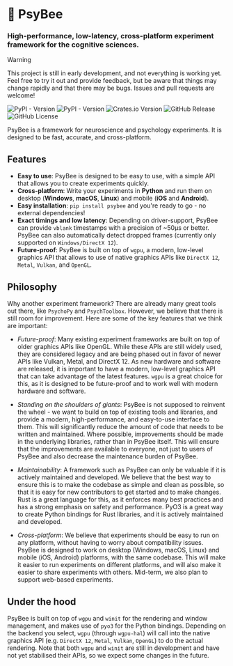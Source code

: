 # :honeybee: PsyBee

### High-performance, low-latency, cross-platform experiment framework for the cognitive sciences.

> [!WARNING]
> This project is still in early development, and not everything is working yet. Feel free to try it out and provide feedback, but be aware that things may change rapidly and that there may be bugs. Issues and pull requests are welcome!

![PyPI - Version](https://img.shields.io/pypi/v/psybee?style=flat-square&logo=python&logoColor=%23FFFFFF&label=PyPi&labelColor=%23292929&color=%23016DAD) ![PyPI - Version](https://img.shields.io/pypi/v/psybee-py?style=flat-square&logo=anaconda&logoColor=%23FFFFFF&label=Conda&labelColor=%23292929&color=%23016DAD) ![Crates.io Version](https://img.shields.io/crates/v/psybee?style=flat-square&logo=rust&label=Crates.io&labelColor=%23292929&color=%23E43716) ![GitHub Release](https://img.shields.io/github/v/release/marcpabst/psybee?include_prereleases&style=flat-square&logo=github&logoColor=white&label=Release&labelColor=%233292929&color=%23e3e3e3) ![GitHub License](https://img.shields.io/github/license/marcpabst/psybee?style=flat-square&label=License%20&labelColor=%23292929&color=brightgreen)

PsyBee is a framework for neuroscience and psychology experiments. It is designed to be fast, accurate, and cross-platform.

## Features

- **Easy to use**: PsyBee is designed to be easy to use, with a simple API that allows you to create experiments quickly.
- **Cross-platform**: Write your experiments in **Python** and run them on desktop (**Windows**, **macOS**, **Linux**) and mobile (**iOS** and **Android**).
- **Easy installation**: `pip install psybee` and you're ready to go - no external dependencies!
- **Exact timings and low latency**: Depending on driver-support, PsyBee can provide `vblank` timestamps with a precision of ~50µs or better. PsyBee can also automatically detect dropped frames (currently only supported on `Windows/DirectX 12`).
- **Future-proof**: PsyBee is built on top of `wgpu`, a modern, low-level graphics API that allows to use of native graphics APIs like `DirectX 12`, `Metal`, `Vulkan`, and `OpenGL`.


## Philosophy

Why another experiment framework? There are already many great tools out there, like `PsychoPy` and `PsychToolbox`. However, we believe that there is still room for improvement. Here are some of the key features that we think are important:

- *Future-proof*: Many existing experiment frameworks are built on top of older graphics APIs like OpenGL. While these APIs are still widely used, they are considered legacy and are being phased out in favor of newer APIs like Vulkan, Metal, and DirectX 12. As new hardware and software are released, it is important to have a modern, low-level graphics API that can take advantage of the latest features. `wgpu` is a great choice for this, as it is designed to be future-proof and to work well with modern hardware and software.

- *Standing on the shoulders of giants*: PsyBee is not supposed to reinvent the wheel - we want to build on top of existing tools and libraries, and provide a modern, high-performance, and easy-to-use interface to them. This will significantly reduce the amount of code that needs to be written and maintained. Where possible, improvements should be made in the underlying libraries, rather than in PsyBee itself. This will ensure that the improvements are available to everyone, not just to users of PsyBee and also decrease the maintenance burden of PsyBee.

- *Maintainability*: A framework such as PsyBee can only be valuable if it is actively maintained and developed. We believe that the best way to ensure this is to make the codebase as simple and clean as possible, so that it is easy for new contributors to get started and to make changes. Rust is a great language for this, as it enforces many best practices and has a strong emphasis on safety and performance. PyO3 is a great way to create Python bindings for Rust libraries, and it is actively maintained and developed.

- *Cross-platform*: We believe that experiments should be easy to run on any platform, without having to worry about compatibility issues. PsyBee is designed to work on desktop (Windows, macOS, Linux) and mobile (iOS, Android) platforms, with the same codebase. This will make it easier to run experiments on different platforms, and will also make it easier to share experiments with others. Mid-term, we also plan to support web-based experiments.

## Under the hood

PsyBee is built on top of `wgpu` and `winit` for the rendering and window management, and makes use of `pyo3` for the Python bindings. Depending on the backend you select, `wgpu` (through `wgpu-hal`) will call into the native graphics API (e.g. `DirectX 12`, `Metal`, `Vulkan`, `OpenGL`) to do the actual rendering. Note that both `wgpu` and `winit` are still in development and have
not yet stabilised their APIs, so we expect some changes in the future.